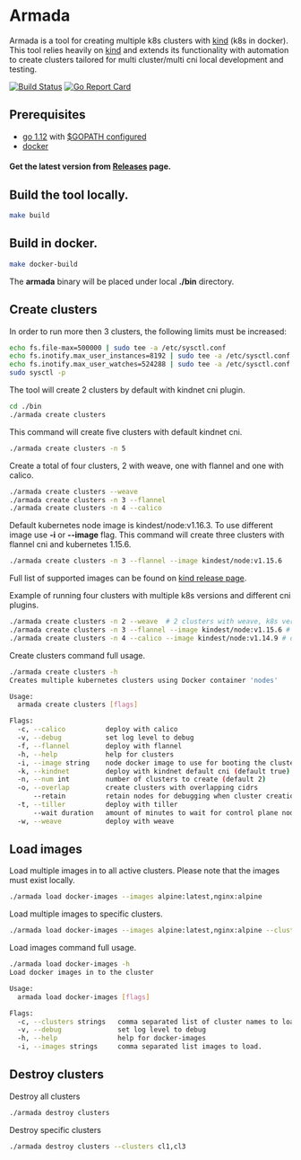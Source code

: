 # Armada

Armada is a tool for creating multiple k8s clusters with [kind] (k8s in docker). This tool relies heavily on [kind] and 
extends its functionality with automation to create clusters tailored for multi cluster/multi cni local development and testing.

[![Build Status](https://travis-ci.com/submariner-io/armada.svg?branch=master)](https://travis-ci.com/submariner-io/armada)
[![Go Report Card](https://goreportcard.com/badge/github.com/submariner-io/armada)](https://goreportcard.com/report/github.com/submariner-io/armada)

## Prerequisites

- [go 1.12] with [$GOPATH configured]
- [docker]

#### Get the latest version from [Releases] page.


## Build the tool locally.

```bash
make build
```

## Build in docker.

```bash
make docker-build
```

The **armada** binary will be placed under local **./bin** directory.

## Create clusters

In order to run more then 3 clusters, the following limits must be increased:

```bash
echo fs.file-max=500000 | sudo tee -a /etc/sysctl.conf                                                                      
echo fs.inotify.max_user_instances=8192 | sudo tee -a /etc/sysctl.conf
echo fs.inotify.max_user_watches=524288 | sudo tee -a /etc/sysctl.conf
sudo sysctl -p 
```

The tool will create 2 clusters by default with kindnet cni plugin.

```bash
cd ./bin
./armada create clusters
``` 

This command will create five clusters with default kindnet cni.

```bash
./armada create clusters -n 5
```

Create a total of four clusters, 2 with weave, one with flannel and one with calico.

```bash
./armada create clusters --weave
./armada create clusters -n 3 --flannel
./armada create clusters -n 4 --calico
```

Default kubernetes node image is kindest/node:v1.16.3. To use different image use **-i** or **--image** flag. This command will create three clusters with flannel cni and kubernetes 1.15.6.

```bash
./armada create clusters -n 3 --flannel --image kindest/node:v1.15.6
```

Full list of supported images can be found on [kind release page].

Example of running four clusters with multiple k8s versions and different cni plugins.

```bash
./armada create clusters -n 2 --weave  # 2 clusters with weave, k8s version 1.16.3
./armada create clusters -n 3 --flannel --image kindest/node:v1.15.6 # one clusters with flannel cni, k8s version 1.15.6
./armada create clusters -n 4 --calico --image kindest/node:v1.14.9 # one clusters with calico cni, k8s version 1.14.9
```

Create clusters command full usage.

```bash
./armada create clusters -h
Creates multiple kubernetes clusters using Docker container 'nodes'

Usage:
  armada create clusters [flags]

Flags:
  -c, --calico          deploy with calico
  -v, --debug           set log level to debug
  -f, --flannel         deploy with flannel
  -h, --help            help for clusters
  -i, --image string    node docker image to use for booting the cluster
  -k, --kindnet         deploy with kindnet default cni (default true)
  -n, --num int         number of clusters to create (default 2)
  -o, --overlap         create clusters with overlapping cidrs
      --retain          retain nodes for debugging when cluster creation fails (default true)
  -t, --tiller          deploy with tiller
      --wait duration   amount of minutes to wait for control plane nodes to be ready (default 5m0s)
  -w, --weave           deploy with weave
```

## Load images

Load multiple images in to all active clusters. Please note that the images must exist locally.

```bash
./armada load docker-images --images alpine:latest,nginx:alpine
```

Load multiple images to specific clusters.

```bash
./armada load docker-images --images alpine:latest,nginx:alpine --clusters cluster1,cluster3
```

Load images command full usage.
```bash
./armada load docker-images -h
Load docker images in to the cluster

Usage:
  armada load docker-images [flags]

Flags:
  -c, --clusters strings   comma separated list of cluster names to load the image in to.
  -v, --debug              set log level to debug
  -h, --help               help for docker-images
  -i, --images strings     comma separated list images to load.
```

## Destroy clusters

Destroy all clusters
```bash
./armada destroy clusters
``` 

Destroy specific clusters

```bash
./armada destroy clusters --clusters cl1,cl3
```

<!--links-->
[go 1.12]: https://blog.golang.org/go1.12
[docker]: https://docs.docker.com/install/
[$GOPATH configured]: https://github.com/golang/go/wiki/SettingGOPATH
[Releases]: https://github.com/submariner-io/armada/releases/
[kind release page]: https://github.com/kubernetes-sigs/kind/releases/tag/v0.6.1
[kind]: https://github.com/kubernetes-sigs/kind